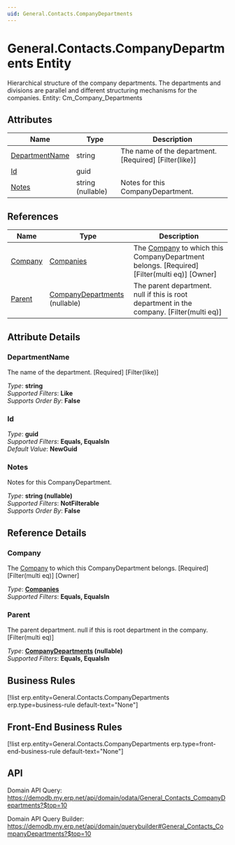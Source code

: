 ```yaml
---
uid: General.Contacts.CompanyDepartments
---
```

# General.Contacts.CompanyDepartments Entity

Hierarchical structure of the company departments. The departments and divisions are parallel and different structuring mechanisms for the companies. Entity: Cm_Company_Departments

## Attributes

| Name | Type | Description |
| ---- | ---- | --- |
| [DepartmentName](General.Contacts.CompanyDepartments.md#departmentname) | string | The name of the department. [Required] [Filter(like)] 
| [Id](General.Contacts.CompanyDepartments.md#id) | guid |  
| [Notes](General.Contacts.CompanyDepartments.md#notes) | string (nullable) | Notes for this CompanyDepartment. 

## References

| Name | Type | Description |
| ---- | ---- | --- |
| [Company](General.Contacts.CompanyDepartments.md#company) | [Companies](General.Contacts.Companies.md) | The [Company](General.Contacts.CompanyDepartments.md#company) to which this CompanyDepartment belongs. [Required] [Filter(multi eq)] [Owner] |
| [Parent](General.Contacts.CompanyDepartments.md#parent) | [CompanyDepartments](General.Contacts.CompanyDepartments.md) (nullable) | The parent department. null if this is root department in the company. [Filter(multi eq)] |


## Attribute Details

### DepartmentName

The name of the department. [Required] [Filter(like)]

_Type_: **string**  
_Supported Filters_: **Like**  
_Supports Order By_: **False**  

### Id

_Type_: **guid**  
_Supported Filters_: **Equals, EqualsIn**  
_Default Value_: **NewGuid**  

### Notes

Notes for this CompanyDepartment.

_Type_: **string (nullable)**  
_Supported Filters_: **NotFilterable**  
_Supports Order By_: **False**  


## Reference Details

### Company

The [Company](General.Contacts.CompanyDepartments.md#company) to which this CompanyDepartment belongs. [Required] [Filter(multi eq)] [Owner]

_Type_: **[Companies](General.Contacts.Companies.md)**  
_Supported Filters_: **Equals, EqualsIn**  

### Parent

The parent department. null if this is root department in the company. [Filter(multi eq)]

_Type_: **[CompanyDepartments](General.Contacts.CompanyDepartments.md) (nullable)**  
_Supported Filters_: **Equals, EqualsIn**  



## Business Rules

[!list erp.entity=General.Contacts.CompanyDepartments erp.type=business-rule default-text="None"]

## Front-End Business Rules

[!list erp.entity=General.Contacts.CompanyDepartments erp.type=front-end-business-rule default-text="None"]

## API

Domain API Query:
<https://demodb.my.erp.net/api/domain/odata/General_Contacts_CompanyDepartments?$top=10>

Domain API Query Builder:
<https://demodb.my.erp.net/api/domain/querybuilder#General_Contacts_CompanyDepartments?$top=10>

